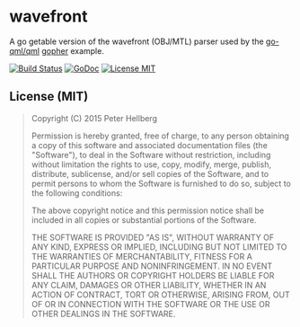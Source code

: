 wavefront
=========

A go getable version of the wavefront (OBJ/MTL) parser used by the
[go-qml/qml](https://github.com/go-qml/qml)
[gopher](https://github.com/go-qml/qml/tree/v1/examples/gopher) example.

[![Build Status](https://travis-ci.org/peterhellberg/wavefront.svg?branch=master)](https://travis-ci.org/peterhellberg/wavefront)
[![GoDoc](https://img.shields.io/badge/godoc-reference-blue.svg?style=flat)](https://godoc.org/github.com/peterhellberg/wavefront)
[![License MIT](https://img.shields.io/badge/license-MIT-lightgrey.svg?style=flat)](https://github.com/peterhellberg/wavefront#license-mit)

## License (MIT)

> Copyright (C) 2015 Peter Hellberg
>
> Permission is hereby granted, free of charge, to any person obtaining
> a copy of this software and associated documentation files (the "Software"),
> to deal in the Software without restriction, including without limitation
> the rights to use, copy, modify, merge, publish, distribute, sublicense,
> and/or sell copies of the Software, and to permit persons to whom the
> Software is furnished to do so, subject to the following conditions:
>
> The above copyright notice and this permission notice shall be included
> in all copies or substantial portions of the Software.
>
> THE SOFTWARE IS PROVIDED "AS IS", WITHOUT WARRANTY OF ANY KIND,
> EXPRESS OR IMPLIED, INCLUDING BUT NOT LIMITED TO THE WARRANTIES
> OF MERCHANTABILITY, FITNESS FOR A PARTICULAR PURPOSE AND NONINFRINGEMENT.
> IN NO EVENT SHALL THE AUTHORS OR COPYRIGHT HOLDERS BE LIABLE FOR ANY CLAIM,
> DAMAGES OR OTHER LIABILITY, WHETHER IN AN ACTION OF CONTRACT,
> TORT OR OTHERWISE, ARISING FROM, OUT OF OR IN CONNECTION WITH THE SOFTWARE
> OR THE USE OR OTHER DEALINGS IN THE SOFTWARE.
